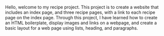 Hello, welcome to my recipe project. This project is to create a website that includes an index page, and three recipe pages, with a link to each recipe page on the index page.
Through this project, I have learned how to create an HTML boilerplate, display images and links on a webpage, and create a basic layout for a web page using lists, heading, and paragraphs.